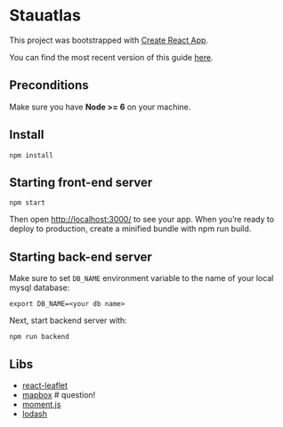 # Stauatlas

This project was bootstrapped with [Create React App](https://github.com/facebookincubator/create-react-app).

You can find the most recent version of this guide [here](https://github.com/facebookincubator/create-react-app/blob/master/packages/react-scripts/template/README.md).

## Preconditions

Make sure you have **Node >= 6** on your machine.

## Install

```
npm install
```

## Starting front-end server

```
npm start
```

Then open [http://localhost:3000/](http://localhost:3000/) to see your app.
When you’re ready to deploy to production, create a minified bundle with npm run build.

## Starting back-end server

Make sure to set `DB_NAME` environment variable to the name of your local mysql database:

```
export DB_NAME=<your db name>
```

Next, start backend server with:

```
npm run backend
```

## Libs
- [react-leaflet](https://github.com/PaulLeCam/react-leaflet)
- [mapbox](https://www.mapbox.com) # question!
- [moment.js](http://momentjs.com/docs/)
- [lodash](https://lodash.com/docs)

